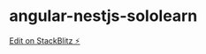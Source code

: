 # angular-nestjs-sololearn

[Edit on StackBlitz ⚡️](https://stackblitz.com/edit/angular-nestjs-sololearn)